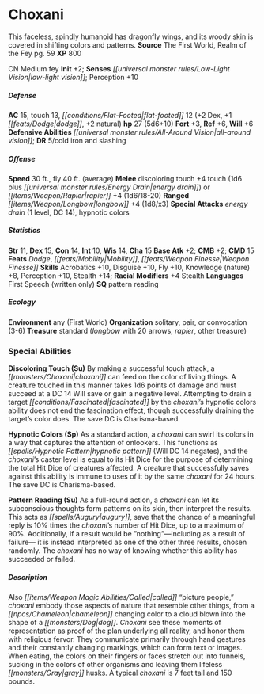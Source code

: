 ﻿---
cssclass: [monsters]
title1: Choxani
desc_short: This faceless, spindly humanoid has dragonfly wings, and its woody skin
  is covered in shifting colors and patterns.
title2: Choxani
CR: 3
sources:
- name: The First World, Realm of the Fey
  page: 59
  link: http://paizo.com/products/btpy9op9?Pathfinder-Campaign-Setting-The-First-World-Realm-of-the-Fey
XP: 800
alignment: CN
size: Medium
type: fey
initiative:
  bonus: 2
senses:
  low-light vision: true
AC:
  AC: 15
  touch: 13
  flat_footed: 12
  components:
    dex: 2
    dodge: 1
    natural: 2
HP:
  HP: 27
  long: 5d6+10
saves:
  fort: 3
  ref: 6
  will: 6
defensive_abilities:
- all-around vision
DR:
- amount: 5
  weakness: cold iron and slashing
speeds:
  base: 30
  fly: 40
  fly_maneuverability: average
attacks:
  melee:
  - - text: discoloring touch +4 touch (1d6 plus energy drain)
      entries:
      - - damage: 1d6
        - effect: energy drain
      attack: discoloring touch
      bonus:
      - 4
      touch: true
  - - text: rapier +4 (1d6/18-20)
      entries:
      - - damage: 1d6
          crit_range: 18-20
      attack: rapier
      bonus:
      - 4
  ranged:
  - - text: longbow +4 (1d8/x3)
      entries:
      - - damage: 1d8
          crit_multiplier: 3
      attack: longbow
      bonus:
      - 4
  special:
  - energy drain (1 level, DC 14)
  - hypnotic colors
ability_scores:
  STR: 11
  DEX: 15
  CON: 14
  INT: 10
  WIS: 14
  CHA: 15
BAB: 2
CMB: 2
CMD: 15
feats:
- name: Dodge
- name: Mobility
- name: Weapon Finesse
skills:
  Acrobatics: 10
  Disguise: 10
  Fly: 10
  Knowledge (nature): 8
  Perception: 10
  Stealth: 14
  _racial_mods:
    Stealth:
      _: 4
languages:
- First Speech (written only)
special_qualities:
- pattern reading
ecology:
  environment: any (First World)
  organization: solitary, pair, or convocation (3-6)
  treasure_type: standard
  treasure:
  - longbow with 20 arrows
  - rapier
  - other treasure
special_abilities:
  Discoloring Touch (Su): By making a successful touch attack, a choxani can feed
    on the color of living things. A creature touched in this manner takes 1d6 points
    of damage and must succeed at a DC 14 Will save or gain a negative level. Attempting
    to drain a target fascinated by the choxani's hypnotic colors ability does not
    end the fascination effect, though successfully draining the target's color does.
    The save DC is Charisma-based.
  Hypnotic Colors (Sp): As a standard action, a choxani can swirl its colors in a
    way that captures the attention of onlookers. This functions as hypnotic pattern
    (Will DC 14 negates), and the choxani's caster level is equal to its Hit Dice
    for the purpose of determining the total Hit Dice of creatures affected. A creature
    that successfully saves against this ability is immune to uses of it by the same
    choxani for 24 hours. The save DC is Charisma-based.
  Pattern Reading (Su): As a full-round action, a choxani can let its subconscious
    thoughts form patterns on its skin, then interpret the results. This acts as augury,
    save that the chance of a meaningful reply is 10% times the choxani's number of
    Hit Dice, up to a maximum of 90%. Additionally, if a result would be ”nothing”-including
    as a result of failure- it is instead interpreted as one of the other three results,
    chosen randomly. The choxani has no way of knowing whether this ability has succeeded
    or failed.
desc_long: Also called “picture people,” choxani embody those aspects of nature that
  resemble other things, from a chameleon changing color to a cloud blown into the
  shape of a dog. Choxani see these moments of representation as proof of the plan
  underlying all reality, and honor them with religious fervor. They communicate primarily
  through hand gestures and their constantly changing markings, which can form text
  or images. When eating, the colors on their fingers or faces stretch out into funnels,
  sucking in the colors of other organisms and leaving them lifeless gray husks. A
  typical choxani is 7 feet tall and 150 pounds.

---

# Choxani
This faceless, spindly humanoid has dragonfly wings, and its woody skin is covered in shifting colors and patterns.
**Source** The First World, Realm of the Fey pg. 59
**XP** 800

CN Medium fey
**Init** +2; **Senses** _[[universal monster rules/Low-Light Vision|low-light vision]]_; Perception +10

##### Defense

**AC** 15, touch 13, _[[conditions/Flat-Footed|flat-footed]]_ 12 (+2 Dex, +1 _[[feats/Dodge|dodge]]_, +2 natural)
**hp** 27 (5d6+10)
**Fort** +3, **Ref** +6, **Will** +6
**Defensive Abilities** _[[universal monster rules/All-Around Vision|all-around vision]]_; **DR** 5/cold iron and slashing

##### Offense
**Speed** 30 ft., fly 40 ft. (average)
**Melee** discoloring touch +4 touch (1d6 plus _[[universal monster rules/Energy Drain|energy drain]]_) or
_[[items/Weapon/Rapier|rapier]]_ +4 (1d6/18-20)
**Ranged** _[[items/Weapon/Longbow|longbow]]_ +4 (1d8/x3)
**Special Attacks** _energy drain_ (1 level, DC 14), hypnotic colors

##### Statistics
**Str** 11, **Dex** 15, **Con** 14, **Int** 10, **Wis** 14, **Cha** 15
**Base Atk** +2; **CMB** +2; **CMD** 15
**Feats** _Dodge_, _[[feats/Mobility|Mobility]]_, _[[feats/Weapon Finesse|Weapon Finesse]]_
**Skills** Acrobatics +10, Disguise +10, Fly +10, Knowledge (nature) +8, Perception +10, Stealth +14; **Racial Modifiers** +4 Stealth
**Languages** First Speech (written only)
**SQ** pattern reading

##### Ecology

**Environment** any (First World)
**Organization** solitary, pair, or convocation (3-6)
**Treasure** standard (_longbow_ with 20 arrows, _rapier_, other treasure)

### Special Abilities

**Discoloring Touch (Su)** By making a successful touch attack, a _[[monsters/Choxani|choxani]]_ can feed on the color of living things. A creature touched in this manner takes 1d6 points of damage and must succeed at a DC 14 Will save or gain a negative level. Attempting to drain a target _[[conditions/Fascinated|fascinated]]_ by the _choxani_’s hypnotic colors ability does not end the fascination effect, though successfully draining the target’s color does. The save DC is Charisma-based.

**Hypnotic Colors (Sp)** As a standard action, a _choxani_ can swirl its colors in a way that captures the attention of onlookers. This functions as _[[spells/Hypnotic Pattern|hypnotic pattern]]_ (Will DC 14 negates), and the _choxani_’s caster level is equal to its Hit Dice for the purpose of determining the total Hit Dice of creatures affected. A creature that successfully saves against this ability is immune to uses of it by the same _choxani_ for 24 hours. The save DC is Charisma-based.

**Pattern Reading (Su)** As a full-round action, a _choxani_ can let its subconscious thoughts form patterns on its skin, then interpret the results. This acts as _[[spells/Augury|augury]]_, save that the chance of a meaningful reply is 10% times the _choxani_’s number of Hit Dice, up to a maximum of 90%. Additionally, if a result would be ”nothing”—including as a result of failure— it is instead interpreted as one of the other three results, chosen randomly. The _choxani_ has no way of knowing whether this ability has succeeded or failed.

##### Description

Also _[[items/Weapon Magic Abilities/Called|called]]_ “picture people,” _choxani_ embody those aspects of nature that resemble other things, from a _[[npcs/Chameleon|chameleon]]_ changing color to a cloud blown into the shape of a _[[monsters/Dog|dog]]_. _Choxani_ see these moments of representation as proof of the plan underlying all reality, and honor them with religious fervor. They communicate primarily through hand gestures and their constantly changing markings, which can form text or images. When eating, the colors on their fingers or faces stretch out into funnels, sucking in the colors of other organisms and leaving them lifeless _[[monsters/Gray|gray]]_ husks. A typical _choxani_ is 7 feet tall and 150 pounds.